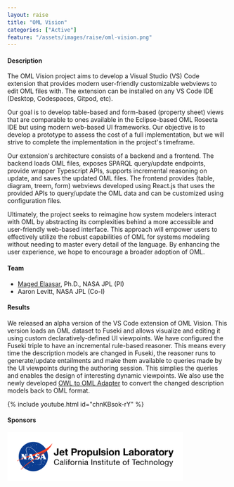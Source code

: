 ```yaml
---
layout: raise
title: "OML Vision"
categories: ["Active"]
feature: "/assets/images/raise/oml-vision.png"
---
```


#### Description

The OML Vision project aims to develop a Visual Studio (VS) Code extension that provides modern user-friendly customizable webviews to edit OML files with. The extension can be installed on any VS Code IDE (Desktop, Codespaces, Gitpod, etc).

Our goal is to develop table-based and form-based (property sheet) views that are comparable to ones available in the Eclipse-based OML Roseeta IDE but using modern web-based UI frameworks. Our objective is to develop a prototype to assess the cost of a full implementation, but we will strive to complete the implementation in the project's timeframe.

Our extension's architecture consists of a backend and a frontend. The backend loads OML files, exposes SPARQL query/update endpoints, provide wrapper Typescript APIs, supports incremental reasoning on update, and saves the updated OML files. The frontend provides (table, diagram, treem, form) webviews developed using React.js that uses the provided APIs to query/update the OML data and can be customized using configuration files.

Ultimately, the project seeks to reimagine how system modelers interact with OML by abstracting its complexities behind a more accessible and user-friendly web-based interface.  This approach will empower users to effectively utilize the robust capabilities of OML for systems modeling without needing to master every detail of the language. By enhancing the user experience, we hope to encourage a broader adoption of OML.

#### Team

- [Maged Elaasar](/maged-elaasar.html), Ph.D., NASA JPL (PI)
- Aaron Levitt, NASA JPL (Co-I)

#### Results

We released an alpha version of the VS Code extension of OML Vision. This version loads an OML dataset to Fuseki and allows visualize and editing it using custom declaratively-defined UI viewpoints. We have configured the Fuseki triple to have an incremental rule-based reasoner. This means every time the description models are changed in Fuseki, the reasoner runs to generate/update entailments and make them available to queries made by the UI viewpoints during the authoring session. This simplies the queries and enables the design of interesting dynamic viewpoints. We also use the newly developed [OWL to OML Adapter](./OWL-to-OML-Adapter.html) to convert the changed description models back to OML format.

{% include youtube.html id="chnKBsok-rY" %}

#### Sponsors

[<img width="400" src="/assets/images/jpl-logo.png"/>](https://www.jpl.nasa.gov/)